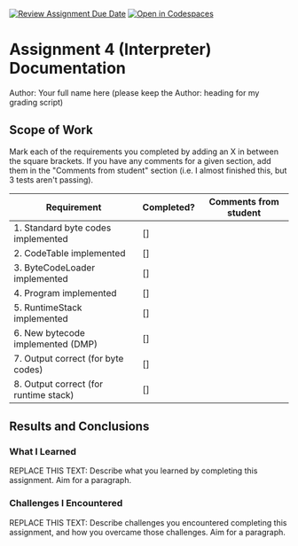 [![Review Assignment Due Date](https://classroom.github.com/assets/deadline-readme-button-24ddc0f5d75046c5622901739e7c5dd533143b0c8e959d652212380cedb1ea36.svg)](https://classroom.github.com/a/tOu9l-Id)
[![Open in Codespaces](https://classroom.github.com/assets/launch-codespace-7f7980b617ed060a017424585567c406b6ee15c891e84e1186181d67ecf80aa0.svg)](https://classroom.github.com/open-in-codespaces?assignment_repo_id=13240242)
# Assignment 4 (Interpreter) Documentation

Author: Your full name here (please keep the Author: heading for my grading script)

## Scope of Work

Mark each of the requirements you completed by adding an X in between the square brackets. If you have any comments for a given section, add them in the "Comments from student" section (i.e. I almost finished this, but 3 tests aren't passing).

| Requirement                           | Completed? | Comments from student |
| ------------------------------------- | ---------- | --------------------- |
| 1. Standard byte codes implemented    | []         |                       |
| 2. CodeTable implemented              | []         |                       |
| 3. ByteCodeLoader implemented         | []         |                       |
| 4. Program implemented                | []         |                       |
| 5. RuntimeStack implemented           | []         |                       |
| 6. New bytecode implemented (DMP)     | []         |                       |
| 7. Output correct (for byte codes)    | []         |                       |
| 8. Output correct (for runtime stack) | []         |                       |

## Results and Conclusions

### What I Learned

REPLACE THIS TEXT: Describe what you learned by completing this assignment. Aim for a paragraph.

### Challenges I Encountered

REPLACE THIS TEXT: Describe challenges you encountered completing this assignment, and how you overcame those challenges. Aim for a paragraph.
